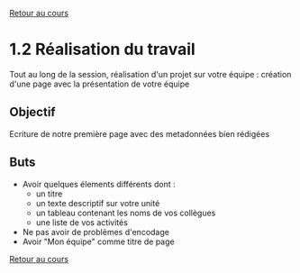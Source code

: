 [Retour au cours](../cours.md)

# 1.2 Réalisation du travail

Tout au long de la session, réalisation d'un projet sur votre équipe : création d'une page avec la présentation de votre équipe

## Objectif

Ecriture de notre première page avec des metadonnées bien rédigées

## Buts

* Avoir quelques élements différents dont :
    - un titre
    - un texte descriptif sur votre unité
	- un tableau contenant les noms de vos collègues
	- une liste de vos activités
* Ne pas avoir de problèmes d'encodage
* Avoir "Mon équipe" comme titre de page

[Retour au cours](../cours.md)
